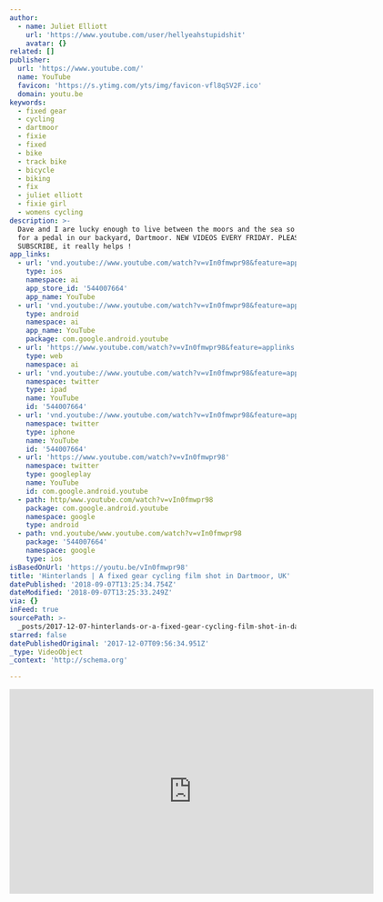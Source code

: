 ```yaml
---
author:
  - name: Juliet Elliott
    url: 'https://www.youtube.com/user/hellyeahstupidshit'
    avatar: {}
related: []
publisher:
  url: 'https://www.youtube.com/'
  name: YouTube
  favicon: 'https://s.ytimg.com/yts/img/favicon-vfl8qSV2F.ico'
  domain: youtu.be
keywords:
  - fixed gear
  - cycling
  - dartmoor
  - fixie
  - fixed
  - bike
  - track bike
  - bicycle
  - biking
  - fix
  - juliet elliott
  - fixie girl
  - womens cycling
description: >-
  Dave and I are lucky enough to live between the moors and the sea so we went
  for a pedal in our backyard, Dartmoor. NEW VIDEOS EVERY FRIDAY. PLEASE
  SUBSCRIBE, it really helps !
app_links:
  - url: 'vnd.youtube://www.youtube.com/watch?v=vIn0fmwpr98&feature=applinks'
    type: ios
    namespace: ai
    app_store_id: '544007664'
    app_name: YouTube
  - url: 'vnd.youtube://www.youtube.com/watch?v=vIn0fmwpr98&feature=applinks'
    type: android
    namespace: ai
    app_name: YouTube
    package: com.google.android.youtube
  - url: 'https://www.youtube.com/watch?v=vIn0fmwpr98&feature=applinks'
    type: web
    namespace: ai
  - url: 'vnd.youtube://www.youtube.com/watch?v=vIn0fmwpr98&feature=applinks'
    namespace: twitter
    type: ipad
    name: YouTube
    id: '544007664'
  - url: 'vnd.youtube://www.youtube.com/watch?v=vIn0fmwpr98&feature=applinks'
    namespace: twitter
    type: iphone
    name: YouTube
    id: '544007664'
  - url: 'https://www.youtube.com/watch?v=vIn0fmwpr98'
    namespace: twitter
    type: googleplay
    name: YouTube
    id: com.google.android.youtube
  - path: http/www.youtube.com/watch?v=vIn0fmwpr98
    package: com.google.android.youtube
    namespace: google
    type: android
  - path: vnd.youtube/www.youtube.com/watch?v=vIn0fmwpr98
    package: '544007664'
    namespace: google
    type: ios
isBasedOnUrl: 'https://youtu.be/vIn0fmwpr98'
title: 'Hinterlands | A fixed gear cycling film shot in Dartmoor, UK'
datePublished: '2018-09-07T13:25:34.754Z'
dateModified: '2018-09-07T13:25:33.249Z'
via: {}
inFeed: true
sourcePath: >-
  _posts/2017-12-07-hinterlands-or-a-fixed-gear-cycling-film-shot-in-dartmoor-uk.md
starred: false
datePublishedOriginal: '2017-12-07T09:56:34.951Z'
_type: VideoObject
_context: 'http://schema.org'

---
```

<iframe src="https://cdn.embedly.com/widgets/media.html?src=https%3A%2F%2Fwww.youtube.com%2Fembed%2FvIn0fmwpr98%3Ffeature%3Doembed&amp;url=http%3A%2F%2Fwww.youtube.com%2Fwatch%3Fv%3DvIn0fmwpr98&amp;image=https%3A%2F%2Fi.ytimg.com%2Fvi%2FvIn0fmwpr98%2Fhqdefault.jpg&amp;key=a715cf41cc93453ca338d350cd26f87b&amp;type=text%2Fhtml&amp;schema=youtube" width="640" height="360" scrolling="no" frameborder="0" allowfullscreen="" style=""></iframe>